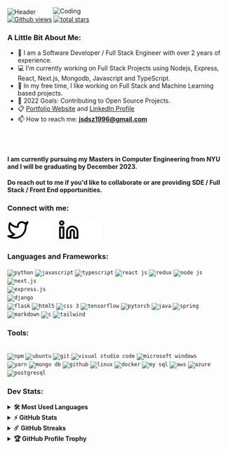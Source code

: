 <img  align="center" alt="Header" width=1100 height=200 src="https://media.giphy.com/media/3MGrKSBpYnY5HYpQQL/giphy.gif">


<img align="right" alt="Coding" width="400" src="https://media.giphy.com/media/SWoSkN6DxTszqIKEqv/giphy.gif">

<br />

<a href="https://github.com/KingJulius">
         <img alt="Github views" title="Github views" src="https://komarev.com/ghpvc/?username=KingJulius&label=Profile%20views&color=yellow&style=for-the-badge"/></a> 
<a href="https://github.com/KingJulius">
         <img alt="total stars" title="Total stars on GitHub" src="https://custom-icon-badges.demolab.com/github/stars/KingJulius?color=55960c&style=for-the-badge&labelColor=488207&logo=star"/></a>

### A Little Bit About Me:

- 🔭 I am a Software Developer / Full Stack Engineer with over 2 years of experience.
- 💻  I’m currently working on Full Stack Projects using Nodejs, Express, React, Next.js, Mongodb, Javascript and TypeScript.
- 🌱 In my free time, I like working on Full Stack and Machine Learning based projects.
- 🥅 2022 Goals: Contributing to Open Source Projects.
- 📋 [Portfolio Website](https://kingjulius.github.io/) and [LinkedIn Profile](https://www.linkedin.com/in/julius-dsouza/)
- 📫 How to reach me: **jsdsz1996@gmail.com**

<br /><br/>

#### I am currently pursuing my Masters in Computer Engineering from NYU and I will be graduating by December 2023. 

#### Do reach out to me if you'd like to collaborate or are providing SDE / Full Stack / Front End opportunities.



### Connect with me:

[![Twitter](./images/twitter-light.svg)](https://twitter.com/jsdsz#gh-light-mode-only)
[![Twitter](./images/twitter-dark.svg)](https://twitter.com/jsdsz#gh-dark-mode-only)
&nbsp;&nbsp;
[![LinkedIn](./images/linkedin-light.svg)](https://www.linkedin.com/in/julius-dsouza#gh-light-mode-only)
[![LinkedIn](./images/linkedin-dark.svg)](https://www.linkedin.com/in/julius-dsouza#gh-dark-mode-only)
&nbsp;&nbsp;

### Languages and Frameworks:

<code><img title="Python" alt="python" width="30px" src="https://cdn.jsdelivr.net/gh/devicons/devicon/icons/python/python-original.svg" /></code>
<code><img title="JavaScript" alt="javascript" width="30px" src="https://cdn.jsdelivr.net/gh/devicons/devicon/icons/javascript/javascript-original.svg" /></code>
<code><img title="TypeScript" alt="typescript" width="30px" src="https://cdn.jsdelivr.net/gh/devicons/devicon/icons/typescript/typescript-original.svg" /></code>
<code><img title="ReactJS" alt="react js" width="30px" src="https://cdn.jsdelivr.net/gh/devicons/devicon/icons/react/react-original.svg" /></code>
<code><img title="Redux" alt="redux" width="30px" src="https://cdn.jsdelivr.net/gh/devicons/devicon/icons/redux/redux-original.svg" /></code>
<code><img title="NodeJS" alt="node js" width="30px" src="https://cdn.jsdelivr.net/gh/devicons/devicon/icons/nodejs/nodejs-original.svg" /></code>
<code> <img title="Next.js" alt="next.js" width="30px" src="https://cdn.jsdelivr.net/gh/devicons/devicon/icons/nextjs/nextjs-line.svg" /></code>
<code> <img title="Express.js" alt="express.js" width="30px" src="https://cdn.jsdelivr.net/gh/devicons/devicon/icons/express/express-original.svg" /></code>
<code> <img title="Django" alt="django" width="30px" src="https://cdn.jsdelivr.net/gh/devicons/devicon/icons/django/django-plain.svg" /></code>
<code> <img title="Flask" alt="flask" width="30px" src="https://cdn.jsdelivr.net/gh/devicons/devicon/icons/flask/flask-original.svg" /></code>
<code><img title="HTML 5" alt="html5" width="30px" src="https://cdn.jsdelivr.net/gh/devicons/devicon/icons/html5/html5-original.svg" /></code>
<code><img title="CSS 3" alt="css 3" width="30px" src="https://cdn.jsdelivr.net/gh/devicons/devicon/icons/css3/css3-original.svg" /></code>
<code><img title="TensorFlow" alt="tensorflow" width="30px" src="https://cdn.jsdelivr.net/gh/devicons/devicon/icons/tensorflow/tensorflow-original.svg" /></code>
<code><img title="Pytorch" alt="pytorch" width="30px" src="https://cdn.jsdelivr.net/gh/devicons/devicon/icons/pytorch/pytorch-original.svg" /></code>
<code><img title="Java" alt="java" width="30px" src="https://cdn.jsdelivr.net/gh/devicons/devicon/icons/java/java-original.svg" /></code>
<code><img title="Spring" alt="spring" width="30px" src="https://cdn.jsdelivr.net/gh/devicons/devicon/icons/spring/spring-original.svg" /></code>
<code><img title="Markdown" alt="markdown" width="30px" src="https://cdn.jsdelivr.net/gh/devicons/devicon/icons/markdown/markdown-original.svg" /></code>
<code><img title="C" alt="c" width="30px" src="https://cdn.jsdelivr.net/gh/devicons/devicon/icons/c/c-original.svg" /></code>
<code><img title="Tailwind" alt="tailwind" width="30px" src="https://cdn.jsdelivr.net/gh/devicons/devicon/icons/tailwindcss/tailwindcss-plain.svg" /></code>
&nbsp;





### Tools:

<code> <img title="npm" alt="npm" width="30px" src="https://cdn.jsdelivr.net/gh/devicons/devicon/icons/npm/npm-original-wordmark.svg" /></code>
<code><img title="Ubuntu" alt="ubuntu" width="30px" src="https://cdn.jsdelivr.net/gh/devicons/devicon/icons/ubuntu/ubuntu-plain.svg" /></code>
<code><img title="Git" alt="git" width="30px" src="https://cdn.jsdelivr.net/gh/devicons/devicon/icons/git/git-original.svg" /></code>
<code><img title="VS Code" alt="visual studio code" width="30px" src="https://cdn.jsdelivr.net/gh/devicons/devicon/icons/vscode/vscode-original.svg" /></code>
<code><img title="MS Windows" alt="microsoft windows" width="30px" src="https://cdn.jsdelivr.net/gh/devicons/devicon/icons/windows8/windows8-original.svg" /></code>
<code> <img title="Yarn" alt="yarn" width="30px" src="https://cdn.jsdelivr.net/gh/devicons/devicon/icons/yarn/yarn-original.svg" /></code>
<code><img title="MongoDB" alt="mongo db" width="30px" src="https://cdn.jsdelivr.net/gh/devicons/devicon/icons/mongodb/mongodb-original.svg" /></code>
<code><img title="GitHub" alt="github" width="30px" src="https://cdn.jsdelivr.net/gh/devicons/devicon/icons/github/github-original.svg" /></code>
<code><img title="Linux" alt="linux" width="30px" src="https://cdn.jsdelivr.net/gh/devicons/devicon/icons/linux/linux-original.svg" /></code>
<code><img title="Docker" alt="docker" width="30px" src="https://cdn.jsdelivr.net/gh/devicons/devicon/icons/docker/docker-original.svg" /></code>
<code><img title="My SQL" alt="my sql" width="30px" src="https://cdn.jsdelivr.net/gh/devicons/devicon/icons/mysql/mysql-original.svg" /></code>
<code><img title="AWS" alt="aws" width="30px" src="https://cdn.jsdelivr.net/gh/devicons/devicon/icons/amazonwebservices/amazonwebservices-original.svg" /></code>
<code><img title="Azure" alt="azure" width="30px" src="https://cdn.jsdelivr.net/gh/devicons/devicon/icons/azure/azure-original.svg"></code>
<code><img title="PostgreSQL" alt="postgresql" width="30px" src="https://upload.wikimedia.org/wikipedia/commons/thumb/2/29/Postgresql_elephant.svg/512px-Postgresql_elephant.svg.png"></code>
<br />

### Dev Stats:

<details>
  <summary><b>🛠  Most Used Languages</b></summary>
  
   <br />
 <img src="https://github-readme-stats.vercel.app/api/top-langs/?username=KingJulius&theme=vision-friendly-dark&hide_border=true&layout=compact">
</details>


<details>
  <summary><b>⚡ GitHub Stats</b></summary>
  
   <br />
  <img height="180em" src="https://github-readme-stats.vercel.app/api?username=KingJulius&theme=vision-friendly-dark&hide_border=true">
</details>

<details>	
  <summary><b>☄️ GitHub Streaks</b></summary>

  <br />
  <img height="180em" src="https://streak-stats.demolab.com?user=KingJulius&theme=highcontrast&hide_border=true" />
</details>


<details>	
  <summary><b>🏆 GitHub Profile Trophy</b></summary>

  <br />
  <img src="https://github-profile-trophy.vercel.app/?username=KingJulius&theme=darkhub&no-frame=false&column=7&margin-w=10" />
</details>
